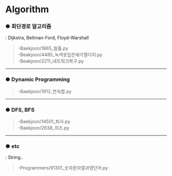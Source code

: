 # Algorithm

### **● 최단경로 알고리즘**
: Dijkstra, Bellman-Ford, Floyd-Warshall
> -Baekjoon/1865_웜홀.py  
> -Beakjoon/4485_녹색옷입은애가젤다지.py  
> -Beakjoon/2211_네트워크복구.py
---
### **● Dynamic Programming**
> -Baekjoon/1912_연속합.py   
---
### **● DFS, BFS**
> -Baekjoon/14501_퇴사.py   
> -Baekjoon/2638_치즈.py
---
### **● etc**
: String..
> -Programmers/91301_숫자문자열과영단어.py